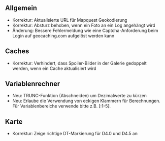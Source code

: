 ## Allgemein
- Korrektur: Aktualisierte URL für Mapquest Geokodierung
- Korrektur: Absturz behoben, wenn ein Foto an ein Log angehängt wird
- Änderung: Bessere Fehlermeldung wie eine Captcha-Anforderung beim Login auf geocaching.com aufgelöst werden kann

## Caches
- Korrektur: Verhindert, dass Spoiler-Bilder in der Galerie gedoppelt werden, wenn ein Cache aktualisiert wird

## Variablenrechner
- Neu: TRUNC-Funktion (Abschneiden) um Dezimalwerte zu kürzen
- Neu: Erlaube die Verwendung von eckigen Klammern für Berechnungen. Für Variablenbereiche verwende bitte z.B. \[:1-5\].

## Karte
- Korrektur: Zeige richtige DT-Markierung für D4.0 und D4.5 an
